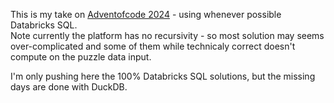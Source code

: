This is my take on [Adventofcode 2024](https://adventofcode.com/2024) - using whenever possible Databricks SQL.<br>
Note currently the platform has no recursivity - so most solution may seems over-complicated and some of them while technicaly correct doesn't compute on the puzzle data input.<br>

I'm only pushing here the 100% Databricks SQL solutions, but the missing days are done with DuckDB.
